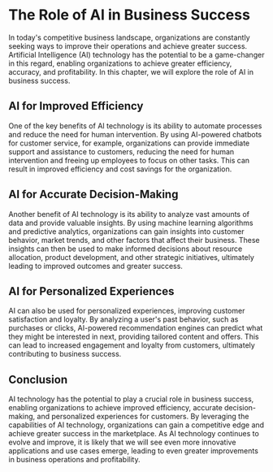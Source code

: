 The Role of AI in Business Success
================================================

In today's competitive business landscape, organizations are constantly seeking ways to improve their operations and achieve greater success. Artificial Intelligence (AI) technology has the potential to be a game-changer in this regard, enabling organizations to achieve greater efficiency, accuracy, and profitability. In this chapter, we will explore the role of AI in business success.

AI for Improved Efficiency
--------------------------

One of the key benefits of AI technology is its ability to automate processes and reduce the need for human intervention. By using AI-powered chatbots for customer service, for example, organizations can provide immediate support and assistance to customers, reducing the need for human intervention and freeing up employees to focus on other tasks. This can result in improved efficiency and cost savings for the organization.

AI for Accurate Decision-Making
-------------------------------

Another benefit of AI technology is its ability to analyze vast amounts of data and provide valuable insights. By using machine learning algorithms and predictive analytics, organizations can gain insights into customer behavior, market trends, and other factors that affect their business. These insights can then be used to make informed decisions about resource allocation, product development, and other strategic initiatives, ultimately leading to improved outcomes and greater success.

AI for Personalized Experiences
-------------------------------

AI can also be used for personalized experiences, improving customer satisfaction and loyalty. By analyzing a user's past behavior, such as purchases or clicks, AI-powered recommendation engines can predict what they might be interested in next, providing tailored content and offers. This can lead to increased engagement and loyalty from customers, ultimately contributing to business success.

Conclusion
----------

AI technology has the potential to play a crucial role in business success, enabling organizations to achieve improved efficiency, accurate decision-making, and personalized experiences for customers. By leveraging the capabilities of AI technology, organizations can gain a competitive edge and achieve greater success in the marketplace. As AI technology continues to evolve and improve, it is likely that we will see even more innovative applications and use cases emerge, leading to even greater improvements in business operations and profitability.
